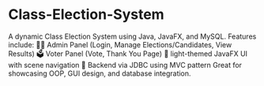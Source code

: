 # Class-Election-System
A dynamic Class Election System using Java, JavaFX, and MySQL. Features include:  🧑‍💼 Admin Panel (Login, Manage Elections/Candidates, View Results) 🗳️ Voter Panel (Vote, Thank You Page) 🎨 light-themed JavaFX UI with scene navigation 🔗 Backend via JDBC using MVC pattern  Great for showcasing OOP, GUI design, and database integration.
